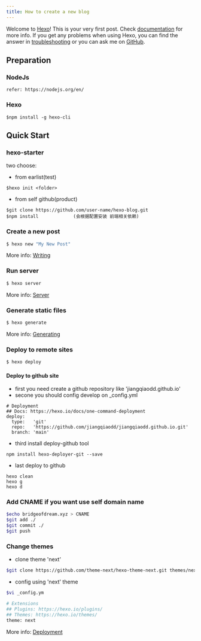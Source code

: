 ```yaml
---
title: How to create a new blog
---
```

Welcome to [Hexo](https://hexo.io/)! This is your very first post. Check [documentation](https://hexo.io/docs/) for more info. If you get any problems when using Hexo, you can find the answer in [troubleshooting](https://hexo.io/docs/troubleshooting.html) or you can ask me on [GitHub](https://github.com/hexojs/hexo/issues).

## Preparation 

### NodeJs
```
refer: https://nodejs.org/en/
```

### Hexo
```
$npm install -g hexo-cli
```

## Quick Start  

### hexo-starter  
two choose:
- from earlist(test)
```
$hexo init <folder>
```
- from self github(product)
```
$git clone https://github.com/user-name/hexo-blog.git
$npm install             (会根据配置安装 前端相关依赖)
```  

### Create a new post  

``` bash
$ hexo new "My New Post"
```

More info: [Writing](https://hexo.io/docs/writing.html)

### Run server

``` bash
$ hexo server
```

More info: [Server](https://hexo.io/docs/server.html)

### Generate static files

``` bash
$ hexo generate
```

More info: [Generating](https://hexo.io/docs/generating.html)

### Deploy to remote sites

``` bash
$ hexo deploy
```
#### Deploy to github site
- first you need create a  github repository like 'jiangqiaodd.github.io'
- secone you should config develop on _config.yml
```
# Deployment
## Docs: https://hexo.io/docs/one-command-deployment
deploy:
  type:   'git'
  repo:   'https://github.com/jiangqiaodd/jiangqiaodd.github.io.git'
  branch: 'main'
```
- third install deploy-github tool
```
npm install hexo-deployer-git --save
```
- last deploy to github   
```
hexo clean 
hexo g 
hexo d 
```   

### Add CNAME if you want use self domain name   

```bash
$echo bridgeofdream.xyz > CNAME
$git add ./
$git commit ./
$git push  
```   

### Change themes   

- clone theme 'next'  

```bash
$git clone https://github.com/theme-next/hexo-theme-next.git themes/next
```  

- config using 'next' theme  
```bash
$vi _config.ym

# Extensions
## Plugins: https://hexo.io/plugins/
## Themes: https://hexo.io/themes/
theme: next
```   


More info: [Deployment](https://hexo.io/docs/one-command-deployment.html)

